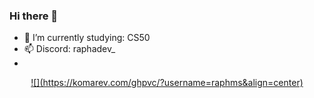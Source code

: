 ### Hi there 👋
- 🌱 I’m currently studying: CS50
- 📫 Discord: raphadev_
-
<div align="center">
  <a href="">![](https://komarev.com/ghpvc/?username=raphms&align=center)</a>
</div>
  
